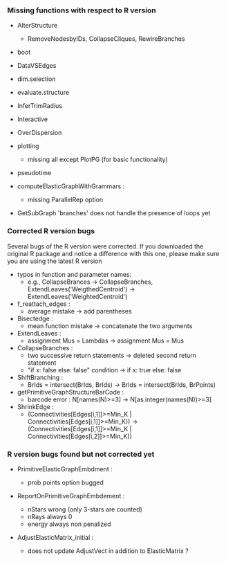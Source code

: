 ### Missing functions with respect to R version
- AlterStructure
    - RemoveNodesbyIDs, CollapseCliques, RewireBranches
- boot
- DataVSEdges
- dim.selection
- evaluate.structure
- InferTrimRadius
- Interactive
- OverDispersion
- plotting
    - missing all except PlotPG (for basic functionality)
- pseudotime

- computeElasticGraphWithGrammars :
	- missing ParallelRep option

- GetSubGraph 'branches' does not handle the presence of loops yet


### Corrected R version bugs
Several bugs of the R version were corrected. 
If you downloaded the original R package and notice a difference with this one, please make sure you are using the latest R version


- typos in function and parameter names: 
	- e.g., CollapseBrances -> CollapseBranches, ExtendLeaves('WeigthedCentroid')  -> ExtendLeaves('WeightedCentroid')
- f_reattach_edges :
	- average mistake -> add parentheses
- Bisectedge :
	- mean function mistake -> concatenate the two arguments
- ExtendLeaves :
	- assignment Mus = Lambdas -> assignment Mus = Mus
- CollapseBranches :
	- two successive return statements -> deleted second return statement
	- "if x: false else: false" condition -> if x: true else: false
- ShiftBranching : 
	- BrIds = intersect(BrIds, BrIds) -> BrIds = intersect(BrIds, BrPoints)
- getPrimitiveGraphStructureBarCode :
	- barcode error : N[names(N)>=3] -> N[as.integer(names(N))>=3]
- ShrinkEdge :
	- (Connectivities[Edges[i,1]]>=Min_K | Connectivities[Edges[i,1]]>=Min_K)) -> (Connectivities[Edges[i,1]]>=Min_K | Connectivities[Edges[i,2]]>=Min_K))


### R version bugs found but not corrected yet
- PrimitiveElasticGraphEmbdment : 
	- prob points option bugged
- ReportOnPrimitiveGraphEmbdement :
	- nStars wrong (only 3-stars are counted)
	- nRays always 0
	- energy always non penalized

- AdjustElasticMatrix_initial :
	- does not update AdjustVect in addition to ElasticMatrix ?